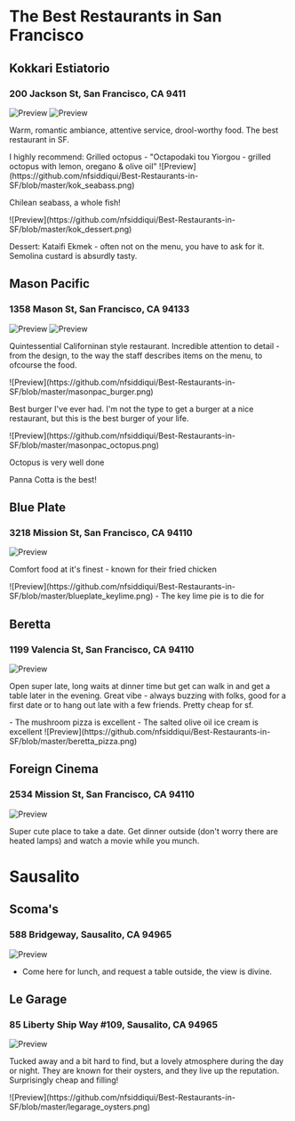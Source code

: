 # The Best Restaurants in San Francisco 

## Kokkari Estiatorio
### 200 Jackson St, San Francisco, CA 9411 
![Preview](https://github.com/nfsiddiqui/Best-Restaurants-in-SF/blob/master/kokarri_vibes.png)
![Preview](https://github.com/nfsiddiqui/Best-Restaurants-in-SF/blob/master/kokarri_vibes2.png)
<p> Warm, romantic ambiance, attentive service, drool-worthy food. The best restaurant in SF.</p>
I highly recommend: 
Grilled octopus - "Octapodaki tou Yiorgou - grilled octopus with lemon, oregano & olive oil"
![Preview](https://github.com/nfsiddiqui/Best-Restaurants-in-SF/blob/master/kok_seabass.png)
<p> Chilean seabass, a whole fish! </p>
![Preview](https://github.com/nfsiddiqui/Best-Restaurants-in-SF/blob/master/kok_dessert.png)
<p> Dessert: Kataifi Ekmek - often not on the menu, you have to ask for it. Semolina custard is absurdly tasty. </p> 

## Mason Pacific
### 1358 Mason St, San Francisco, CA 94133
![Preview](https://github.com/nfsiddiqui/Best-Restaurants-in-SF/blob/master/masonpac_vibes.png)
![Preview](https://github.com/nfsiddiqui/Best-Restaurants-in-SF/blob/master/masonpac_vibes2.png)
<p> Quintessential Californinan style restaurant. Incredible attention to detail - from the design, to the way the staff describes items on the menu, to ofcourse the food. </p>
![Preview](https://github.com/nfsiddiqui/Best-Restaurants-in-SF/blob/master/masonpac_burger.png)
<p> Best burger I've ever had. I'm not the type to get a burger at a nice restaurant, but this is the best burger of your life. </p>
![Preview](https://github.com/nfsiddiqui/Best-Restaurants-in-SF/blob/master/masonpac_octopus.png)
<p> Octopus is very well done </p>
<p> Panna Cotta is the best! </p>

## Blue Plate
### 3218 Mission St, San Francisco, CA 94110
![Preview](https://github.com/nfsiddiqui/Best-Restaurants-in-SF/blob/master/blueplate_vibes.png)
<p> Comfort food at it's finest - known for their fried chicken </p>
![Preview](https://github.com/nfsiddiqui/Best-Restaurants-in-SF/blob/master/blueplate_keylime.png)
- The key lime pie is to die for 

## Beretta
### 1199 Valencia St, San Francisco, CA 94110
![Preview](https://github.com/nfsiddiqui/Best-Restaurants-in-SF/blob/master/beretta_vibes.png)
<p> Open super late, long waits at dinner time but get can walk in and get a table later in the evening. 
Great vibe - always buzzing with folks, good for a first date or to hang out late with a few friends. Pretty cheap for sf. </p>
- The mushroom pizza is excellent 
- The salted olive oil ice cream is excellent 
![Preview](https://github.com/nfsiddiqui/Best-Restaurants-in-SF/blob/master/beretta_pizza.png)

## Foreign Cinema
### 2534 Mission St, San Francisco, CA 94110
![Preview](https://github.com/nfsiddiqui/Best-Restaurants-in-SF/blob/master/foreigncinema_vibes.png)
<p> Super cute place to take a date. Get dinner outside (don't worry there are heated lamps) and watch a movie while you munch. </p>


# Sausalito

## Scoma's
### 588 Bridgeway, Sausalito, CA 94965
![Preview](https://github.com/nfsiddiqui/Best-Restaurants-in-SF/blob/master/scomas_vibes.png)
- Come here for lunch, and request a table outside, the view is divine.

## Le Garage
### 85 Liberty Ship Way #109, Sausalito, CA 94965
![Preview](https://github.com/nfsiddiqui/Best-Restaurants-in-SF/blob/master/legarage_vibes.png)
<p> Tucked away and a bit hard to find, but a lovely atmosphere during the day or night.
They are known for their oysters, and they live up the reputation. Surprisingly cheap and filling! </p> 
![Preview](https://github.com/nfsiddiqui/Best-Restaurants-in-SF/blob/master/legarage_oysters.png)

